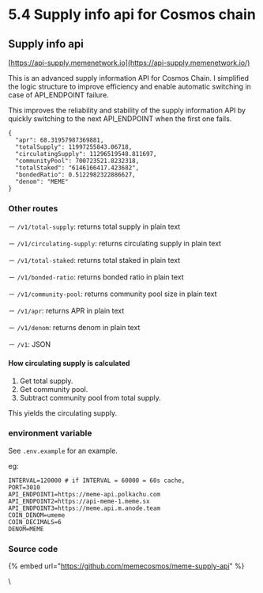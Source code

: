 # 5.4 Supply info api for Cosmos chain

&#x20;

## Supply info api

[https://api-supply.memenetwork.io](https://api-supply.memenetwork.io/)



This is an advanced supply information API for Cosmos Chain. I simplified the logic structure to improve efficiency and enable automatic switching in case of API\_ENDPOINT failure.

This improves the reliability and stability of the supply information API by quickly switching to the next API\_ENDPOINT when the first one fails.

```
{
  "apr": 68.31957987369881,
  "totalSupply": 11997255843.06718,
  "circulatingSupply": 11296519548.811697,
  "communityPool": 700723521.8232318,
  "totalStaked": "6146166417.423682",
  "bondedRatio": 0.5122982322886627,
  "denom": "MEME"
}
```

### Other routes

－ `/v1/total-supply`: returns total supply in plain text

－ `/v1/circulating-supply`: returns circulating supply in plain text

－ `/v1/total-staked`: returns total staked in plain text

－ `/v1/bonded-ratio`: returns bonded ratio in plain text

－ `/v1/community-pool`: returns community pool size in plain text

－ `/v1/apr`: returns APR in plain text

－ `/v1/denom`: returns denom in plain text

－ `/v1`: JSON

#### How circulating supply is calculated

1. Get total supply.
2. Get community pool.
3. Subtract community pool from total supply.

This yields the circulating supply.

### environment variable

See `.env.example` for an example.

eg:

```
INTERVAL=120000 # if INTERVAL = 60000 = 60s cache, 
PORT=3010
API_ENDPOINT1=https://meme-api.polkachu.com
API_ENDPOINT2=https://api-meme-1.meme.sx
API_ENDPOINT3=https://meme.api.m.anode.team
COIN_DENOM=umeme
COIN_DECIMALS=6
DENOM=MEME
```



### Source code

{% embed url="https://github.com/memecosmos/meme-supply-api" %}

\




